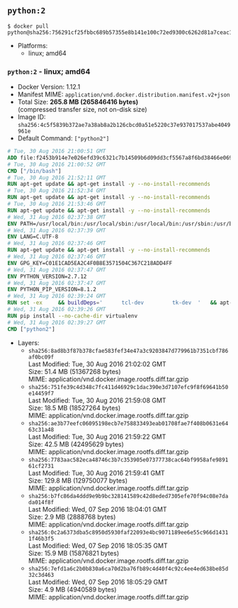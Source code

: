 ## `python:2`

```console
$ docker pull python@sha256:756291cf25fbbc689b57355e8b141e100c72ed9300c6262d81a7ceac1854d4d3
```

-	Platforms:
	-	linux; amd64

### `python:2` - linux; amd64

-	Docker Version: 1.12.1
-	Manifest MIME: `application/vnd.docker.distribution.manifest.v2+json`
-	Total Size: **265.8 MB (265846416 bytes)**  
	(compressed transfer size, not on-disk size)
-	Image ID: `sha256:4c5f5839b372ae7a38ab8a2b126cbcd0a51e5220c37e937017537abe4049961e`
-	Default Command: `["python2"]`

```dockerfile
# Tue, 30 Aug 2016 21:00:51 GMT
ADD file:f2453b914e7e026efd39c6321c7b14509b6d09dd3cf5567a8f6bd38466e06954 in / 
# Tue, 30 Aug 2016 21:00:52 GMT
CMD ["/bin/bash"]
# Tue, 30 Aug 2016 21:52:11 GMT
RUN apt-get update && apt-get install -y --no-install-recommends 		ca-certificates 		curl 		wget 	&& rm -rf /var/lib/apt/lists/*
# Tue, 30 Aug 2016 21:52:34 GMT
RUN apt-get update && apt-get install -y --no-install-recommends 		bzr 		git 		mercurial 		openssh-client 		subversion 				procps 	&& rm -rf /var/lib/apt/lists/*
# Tue, 30 Aug 2016 21:53:46 GMT
RUN apt-get update && apt-get install -y --no-install-recommends 		autoconf 		automake 		bzip2 		file 		g++ 		gcc 		imagemagick 		libbz2-dev 		libc6-dev 		libcurl4-openssl-dev 		libdb-dev 		libevent-dev 		libffi-dev 		libgeoip-dev 		libglib2.0-dev 		libjpeg-dev 		libkrb5-dev 		liblzma-dev 		libmagickcore-dev 		libmagickwand-dev 		libmysqlclient-dev 		libncurses-dev 		libpng-dev 		libpq-dev 		libreadline-dev 		libsqlite3-dev 		libssl-dev 		libtool 		libwebp-dev 		libxml2-dev 		libxslt-dev 		libyaml-dev 		make 		patch 		xz-utils 		zlib1g-dev 	&& rm -rf /var/lib/apt/lists/*
# Wed, 31 Aug 2016 02:37:38 GMT
ENV PATH=/usr/local/bin:/usr/local/sbin:/usr/local/bin:/usr/sbin:/usr/bin:/sbin:/bin
# Wed, 31 Aug 2016 02:37:39 GMT
ENV LANG=C.UTF-8
# Wed, 31 Aug 2016 02:37:46 GMT
RUN apt-get update && apt-get install -y --no-install-recommends 		tcl 		tk 	&& rm -rf /var/lib/apt/lists/*
# Wed, 31 Aug 2016 02:37:46 GMT
ENV GPG_KEY=C01E1CAD5EA2C4F0B8E3571504C367C218ADD4FF
# Wed, 31 Aug 2016 02:37:47 GMT
ENV PYTHON_VERSION=2.7.12
# Wed, 31 Aug 2016 02:37:47 GMT
ENV PYTHON_PIP_VERSION=8.1.2
# Wed, 31 Aug 2016 02:39:24 GMT
RUN set -ex 	&& buildDeps=' 		tcl-dev 		tk-dev 	' 	&& apt-get update && apt-get install -y $buildDeps --no-install-recommends && rm -rf /var/lib/apt/lists/* 		&& wget -O python.tar.xz "https://www.python.org/ftp/python/${PYTHON_VERSION%%[a-z]*}/Python-$PYTHON_VERSION.tar.xz" 	&& wget -O python.tar.xz.asc "https://www.python.org/ftp/python/${PYTHON_VERSION%%[a-z]*}/Python-$PYTHON_VERSION.tar.xz.asc" 	&& export GNUPGHOME="$(mktemp -d)" 	&& gpg --keyserver ha.pool.sks-keyservers.net --recv-keys "$GPG_KEY" 	&& gpg --batch --verify python.tar.xz.asc python.tar.xz 	&& rm -r "$GNUPGHOME" python.tar.xz.asc 	&& mkdir -p /usr/src/python 	&& tar -xJC /usr/src/python --strip-components=1 -f python.tar.xz 	&& rm python.tar.xz 		&& cd /usr/src/python 	&& ./configure 		--enable-shared 		--enable-unicode=ucs4 	&& make -j$(nproc) 	&& make install 	&& ldconfig 			&& wget -O /tmp/get-pip.py 'https://bootstrap.pypa.io/get-pip.py' 		&& python2 /tmp/get-pip.py "pip==$PYTHON_PIP_VERSION" 		&& rm /tmp/get-pip.py 	&& pip install --no-cache-dir --upgrade --force-reinstall "pip==$PYTHON_PIP_VERSION" 	&& [ "$(pip list |tac|tac| awk -F '[ ()]+' '$1 == "pip" { print $2; exit }')" = "$PYTHON_PIP_VERSION" ] 		&& find /usr/local -depth 		\( 			\( -type d -a -name test -o -name tests \) 			-o 			\( -type f -a -name '*.pyc' -o -name '*.pyo' \) 		\) -exec rm -rf '{}' + 	&& apt-get purge -y --auto-remove $buildDeps 	&& rm -rf /usr/src/python ~/.cache
# Wed, 31 Aug 2016 02:39:26 GMT
RUN pip install --no-cache-dir virtualenv
# Wed, 31 Aug 2016 02:39:27 GMT
CMD ["python2"]
```

-	Layers:
	-	`sha256:8ad8b3f87b378cfae583fef34e47a3c9203847d779961b7351cbf786af0bc09f`  
		Last Modified: Tue, 30 Aug 2016 21:02:02 GMT  
		Size: 51.4 MB (51367268 bytes)  
		MIME: application/vnd.docker.image.rootfs.diff.tar.gzip
	-	`sha256:751fe39c4d348c7fc411d46929c1dac390e3d7107efc9f8f69641b50e14459f7`  
		Last Modified: Tue, 30 Aug 2016 21:59:08 GMT  
		Size: 18.5 MB (18527264 bytes)  
		MIME: application/vnd.docker.image.rootfs.diff.tar.gzip
	-	`sha256:ae3b77eefc06095198ecb7e758833493eab01708fae7f408b0631e6463c31a48`  
		Last Modified: Tue, 30 Aug 2016 21:59:22 GMT  
		Size: 42.5 MB (42495629 bytes)  
		MIME: application/vnd.docker.image.rootfs.diff.tar.gzip
	-	`sha256:7783aac582eca48746c3b7c353905e07377738cac64bf9958afe989161cf2731`  
		Last Modified: Tue, 30 Aug 2016 21:59:41 GMT  
		Size: 129.8 MB (129750077 bytes)  
		MIME: application/vnd.docker.image.rootfs.diff.tar.gzip
	-	`sha256:b7fc86da4ddd9e9b9bc328141589c42d8eded7305efe70f94c08e7dada014f8f`  
		Last Modified: Wed, 07 Sep 2016 18:04:01 GMT  
		Size: 2.9 MB (2888768 bytes)  
		MIME: application/vnd.docker.image.rootfs.diff.tar.gzip
	-	`sha256:0c2a6373dba5c8950d5930faf22093e4bc9071189ee6e55c966d14311f46b3f5`  
		Last Modified: Wed, 07 Sep 2016 18:05:35 GMT  
		Size: 15.9 MB (15876821 bytes)  
		MIME: application/vnd.docker.image.rootfs.diff.tar.gzip
	-	`sha256:7efd1a6c2b0b830a6ca70d2ba76fb89c4d40f4c92c4ee4ed638be85d32c3d463`  
		Last Modified: Wed, 07 Sep 2016 18:05:29 GMT  
		Size: 4.9 MB (4940589 bytes)  
		MIME: application/vnd.docker.image.rootfs.diff.tar.gzip
